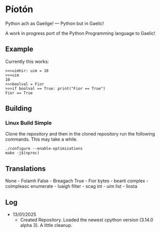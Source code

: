 # Píotón

Python ach as Gaeilge! — Python but in Gaelic!

A work in progress port of the Python Programming language to Gaelic!

## Example

Currently this works:

````
>>>uimhir: uim = 10
>>>uim
10
>>>boolval = Fior
>>>if boolval == True: print("Fior == True")
Fior == True
````


## Building
### Linux Build Simple

Clone the repository and then in the cloned repository run the following commands. This may take a while.

````commandline
./configure --enable-optimizations
make -j$(nproc)
````
## Translations

None - Folamh
False - Breagach
True - Fior
bytes - bearti
complex - coimpleasc
enumerate - luaigh
filter - scag
int - uim
list - liosta

## Log

* 13/01/2025
    * Created Repository. Loaded the newest cpython version (3.14.0 alpha 3). A little cleanup.
